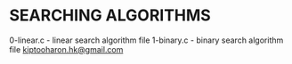 # SEARCHING ALGORITHMS
  0-linear.c - linear search algorithm file
  1-binary.c - binary search algorithm file
<author><kiptooharon.hk@gmail.com>
